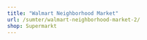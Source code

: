 ```yaml
---
title: "Walmart Neighborhood Market"
url: /sumter/walmart-neighborhood-market-2/
shop: Supermarkt
---
```

